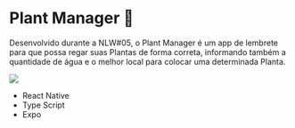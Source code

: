 <h1>Plant Manager 🍃</h1>

<p>Desenvolvido durante a NLW#05, o Plant Manager é um app de lembrete para que possa regar suas Plantas de forma correta, informando também a quantidade de água e o melhor local para colocar uma determinada Planta.</p>

<a><img src="https://lh3.googleusercontent.com/fife/AAWUweXUqI7qcm1ikjSK9JphmrGmsRzK1qtXYnWMkauLOnKGECjAsqIawj5by4YY4hmzwxbGRIrMt3mWor4s6xvs-IcTmQ2H9JyTUNbup50k7SEY3L19KlIZyNBMXirkBcTf0XjWfBhTN0We022SwGKcp4ohqVBFZkUOMFsOhDEC2xuOlbR97YSkqNql1kmBeDs4vGah-4kxHbyZX06XyB9UusYwTXOFZn8ujMYZzHhc-YJHhJHhciKrJvlxU3NKgEjJuY5ZJ8lR7gWaxVctrCo8xsHawhGAJlhrPa2zRXu4kQ2rme-TD2IO1RvjCZueYOt3-zvKKUpfClP3ilBBpYQLrYwppDmm-T0YRz5e9kf1YUxJ1-Dxc48CcESyDHT4x5Yd9qJa1HB17asXxuCFmHC-K5_ER13sN3UZYLezG-4-jQNenNJUDBW2bB0L9UdpZg26WauLprUY4Bx12LNFW54LaG0WH6AEcOtxhfcNfiwtemeOZXpuGOS9bJBW3ExudbN1XZdEaxyKdj21xj6MKaMEjXQk4HJBm0IPsTiI6PEw3qx5x8N-JlogNoPg7NT7BW4eUUi1WwMAx6yu8NHHi0TR66B3UHHWhZBpCIfNXCabnTcYhKe2aQHJ4iknSYIL6-JJGikmmuAX-cqsO2MKLp5exTwWq_LMd5WNTNz72sUJoSoKRiAzE8guHOhxoiaaEqaIM4upcIUilG9AYX65kOdfUys0v2C_wKKNqA=w2000-h1124-ft"/></a>

- React Native
- Type Script
- Expo
